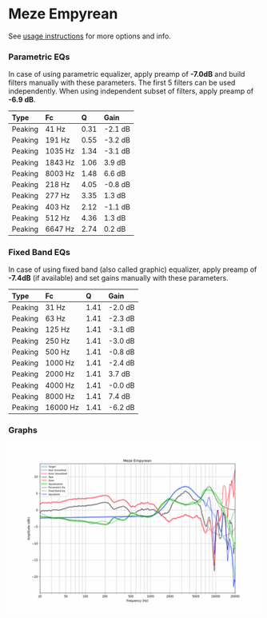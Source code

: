 # Meze Empyrean
See [usage instructions](https://github.com/jaakkopasanen/AutoEq#usage) for more options and info.

### Parametric EQs
In case of using parametric equalizer, apply preamp of **-7.0dB** and build filters manually
with these parameters. The first 5 filters can be used independently.
When using independent subset of filters, apply preamp of **-6.9 dB**.

| Type    | Fc      |    Q | Gain    |
|:--------|:--------|:-----|:--------|
| Peaking | 41 Hz   | 0.31 | -2.1 dB |
| Peaking | 191 Hz  | 0.55 | -3.2 dB |
| Peaking | 1035 Hz | 1.34 | -3.1 dB |
| Peaking | 1843 Hz | 1.06 | 3.9 dB  |
| Peaking | 8003 Hz | 1.48 | 6.6 dB  |
| Peaking | 218 Hz  | 4.05 | -0.8 dB |
| Peaking | 277 Hz  | 3.35 | 1.3 dB  |
| Peaking | 403 Hz  | 2.12 | -1.1 dB |
| Peaking | 512 Hz  | 4.36 | 1.3 dB  |
| Peaking | 6647 Hz | 2.74 | 0.2 dB  |

### Fixed Band EQs
In case of using fixed band (also called graphic) equalizer, apply preamp of **-7.4dB**
(if available) and set gains manually with these parameters.

| Type    | Fc       |    Q | Gain    |
|:--------|:---------|:-----|:--------|
| Peaking | 31 Hz    | 1.41 | -2.0 dB |
| Peaking | 63 Hz    | 1.41 | -2.3 dB |
| Peaking | 125 Hz   | 1.41 | -3.1 dB |
| Peaking | 250 Hz   | 1.41 | -3.0 dB |
| Peaking | 500 Hz   | 1.41 | -0.8 dB |
| Peaking | 1000 Hz  | 1.41 | -2.4 dB |
| Peaking | 2000 Hz  | 1.41 | 3.7 dB  |
| Peaking | 4000 Hz  | 1.41 | -0.0 dB |
| Peaking | 8000 Hz  | 1.41 | 7.4 dB  |
| Peaking | 16000 Hz | 1.41 | -6.2 dB |

### Graphs
![](./Meze%20Empyrean.png)
